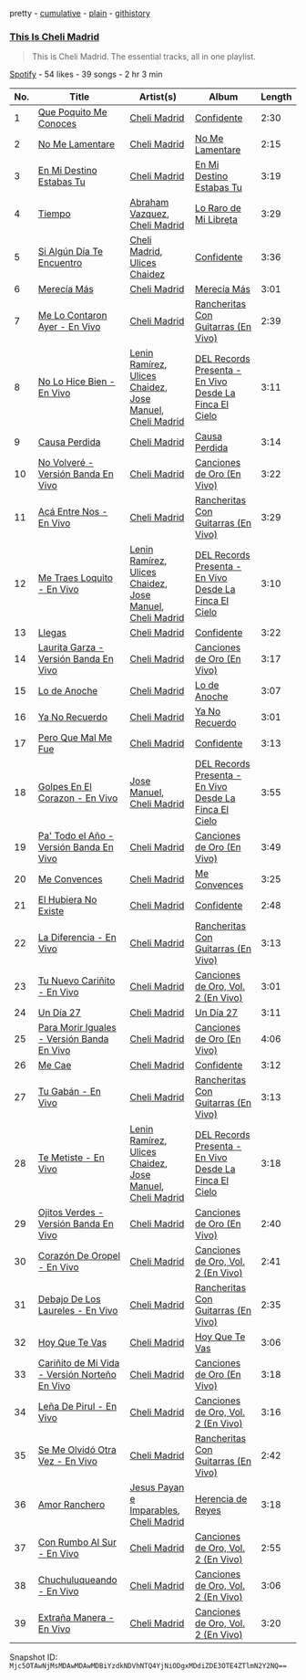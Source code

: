 pretty - [cumulative](/playlists/cumulative/37i9dQZF1DZ06evO2ZmELv.md) - [plain](/playlists/plain/37i9dQZF1DZ06evO2ZmELv) - [githistory](https://github.githistory.xyz/mackorone/spotify-playlist-archive/blob/main/playlists/plain/37i9dQZF1DZ06evO2ZmELv)

### [This Is Cheli Madrid](https://open.spotify.com/playlist/37i9dQZF1DZ06evO2ZmELv)

> This is Cheli Madrid\. The essential tracks, all in one playlist.

[Spotify](https://open.spotify.com/user/spotify) - 54 likes - 39 songs - 2 hr 3 min

| No. | Title | Artist(s) | Album | Length |
|---|---|---|---|---|
| 1 | [Que Poquito Me Conoces](https://open.spotify.com/track/3rxafxANDFSkB2onHUBUe6) | [Cheli Madrid](https://open.spotify.com/artist/55vcI80PhlIE7harEjtMZu) | [Confidente](https://open.spotify.com/album/3sjxwy2kUx9tuWXztPExlP) | 2:30 |
| 2 | [No Me Lamentare](https://open.spotify.com/track/1Wmxfl6r5CVc8FplFZ8hxM) | [Cheli Madrid](https://open.spotify.com/artist/55vcI80PhlIE7harEjtMZu) | [No Me Lamentare](https://open.spotify.com/album/7Bl7KTEP0tDvSLfLbYhn1O) | 2:15 |
| 3 | [En Mi Destino Estabas Tu](https://open.spotify.com/track/6tyczwNk5TqYt9WdSZcZ1x) | [Cheli Madrid](https://open.spotify.com/artist/55vcI80PhlIE7harEjtMZu) | [En Mi Destino Estabas Tu](https://open.spotify.com/album/4DAa9X3K3EywDoKc7Z3LS2) | 3:19 |
| 4 | [Tiempo](https://open.spotify.com/track/32ung15IIZshuPRQBs2yXX) | [Abraham Vazquez](https://open.spotify.com/artist/063Vp9es6lLAbFUDtIAkFD), [Cheli Madrid](https://open.spotify.com/artist/55vcI80PhlIE7harEjtMZu) | [Lo Raro de Mi Libreta](https://open.spotify.com/album/5AKCPbBW4kSmJVfyQ5LjCN) | 3:29 |
| 5 | [Si Algún Día Te Encuentro](https://open.spotify.com/track/3cXE7s1awKcJiNHp2UokBu) | [Cheli Madrid](https://open.spotify.com/artist/55vcI80PhlIE7harEjtMZu), [Ulices Chaidez](https://open.spotify.com/artist/5npvUMe1CGnIhTX7OaLGVV) | [Confidente](https://open.spotify.com/album/3sjxwy2kUx9tuWXztPExlP) | 3:36 |
| 6 | [Merecía Más](https://open.spotify.com/track/2bFh7FBsBMT0aFlSvvDPNi) | [Cheli Madrid](https://open.spotify.com/artist/55vcI80PhlIE7harEjtMZu) | [Merecía Más](https://open.spotify.com/album/4x4GrgG8ikogFhMWmW5aMa) | 3:01 |
| 7 | [Me Lo Contaron Ayer \- En Vivo](https://open.spotify.com/track/67sQnKgLjqE8EJyYzZt8Ie) | [Cheli Madrid](https://open.spotify.com/artist/55vcI80PhlIE7harEjtMZu) | [Rancheritas Con Guitarras \(En Vivo\)](https://open.spotify.com/album/1k5ZkRpfQdmmi8dje17FCw) | 2:39 |
| 8 | [No Lo Hice Bien \- En Vivo](https://open.spotify.com/track/0hQGltiywFTqXxi8SPyodj) | [Lenin Ramírez](https://open.spotify.com/artist/3hTffafUYLLgO4yuPAxb5U), [Ulices Chaidez](https://open.spotify.com/artist/5npvUMe1CGnIhTX7OaLGVV), [Jose Manuel](https://open.spotify.com/artist/1rXOb9uSnt1qvPF44FTplr), [Cheli Madrid](https://open.spotify.com/artist/55vcI80PhlIE7harEjtMZu) | [DEL Records Presenta \- En Vivo Desde La Finca El Cielo](https://open.spotify.com/album/2qBC1y6a7ekCIxDN9Lf7tq) | 3:11 |
| 9 | [Causa Perdida](https://open.spotify.com/track/1VFb1rxA0Z1YD5bB0wkdtS) | [Cheli Madrid](https://open.spotify.com/artist/55vcI80PhlIE7harEjtMZu) | [Causa Perdida](https://open.spotify.com/album/0Mruimc9MX6Wvf5fLSpZA2) | 3:14 |
| 10 | [No Volveré \- Versión Banda En Vivo](https://open.spotify.com/track/0eH7x7An9XOPCeDsIYnY5R) | [Cheli Madrid](https://open.spotify.com/artist/55vcI80PhlIE7harEjtMZu) | [Canciones de Oro \(En Vivo\)](https://open.spotify.com/album/4tNcPSxJTuAtb6kHPZ7awr) | 3:22 |
| 11 | [Acá Entre Nos \- En Vivo](https://open.spotify.com/track/4oX6dB6XekjdF63marhlLo) | [Cheli Madrid](https://open.spotify.com/artist/55vcI80PhlIE7harEjtMZu) | [Rancheritas Con Guitarras \(En Vivo\)](https://open.spotify.com/album/1k5ZkRpfQdmmi8dje17FCw) | 3:29 |
| 12 | [Me Traes Loquito \- En Vivo](https://open.spotify.com/track/33CrmjCt84VBCwbwYDHpdp) | [Lenin Ramírez](https://open.spotify.com/artist/3hTffafUYLLgO4yuPAxb5U), [Ulices Chaidez](https://open.spotify.com/artist/5npvUMe1CGnIhTX7OaLGVV), [Jose Manuel](https://open.spotify.com/artist/1rXOb9uSnt1qvPF44FTplr), [Cheli Madrid](https://open.spotify.com/artist/55vcI80PhlIE7harEjtMZu) | [DEL Records Presenta \- En Vivo Desde La Finca El Cielo](https://open.spotify.com/album/2qBC1y6a7ekCIxDN9Lf7tq) | 3:10 |
| 13 | [Llegas](https://open.spotify.com/track/3OqtrIbY11sHaXWlZVOOd8) | [Cheli Madrid](https://open.spotify.com/artist/55vcI80PhlIE7harEjtMZu) | [Confidente](https://open.spotify.com/album/3sjxwy2kUx9tuWXztPExlP) | 3:22 |
| 14 | [Laurita Garza \- Versión Banda En Vivo](https://open.spotify.com/track/4eGrp5JWRFZc2j5Zsho9Ge) | [Cheli Madrid](https://open.spotify.com/artist/55vcI80PhlIE7harEjtMZu) | [Canciones de Oro \(En Vivo\)](https://open.spotify.com/album/4tNcPSxJTuAtb6kHPZ7awr) | 3:17 |
| 15 | [Lo de Anoche](https://open.spotify.com/track/2dZAF8kwSjlkYASXpHN2OU) | [Cheli Madrid](https://open.spotify.com/artist/55vcI80PhlIE7harEjtMZu) | [Lo de Anoche](https://open.spotify.com/album/4ik5ysg5eOb1CfL7FMdbFL) | 3:07 |
| 16 | [Ya No Recuerdo](https://open.spotify.com/track/2UEXaEG7eV345Pi91OcWOu) | [Cheli Madrid](https://open.spotify.com/artist/55vcI80PhlIE7harEjtMZu) | [Ya No Recuerdo](https://open.spotify.com/album/3heIkc37kxEfruon2P7eiQ) | 3:01 |
| 17 | [Pero Que Mal Me Fue](https://open.spotify.com/track/3tfljEJGw0v9YsNddth1Ms) | [Cheli Madrid](https://open.spotify.com/artist/55vcI80PhlIE7harEjtMZu) | [Confidente](https://open.spotify.com/album/3sjxwy2kUx9tuWXztPExlP) | 3:13 |
| 18 | [Golpes En El Corazon \- En Vivo](https://open.spotify.com/track/0gSdIIHdkqIZKBiiScOuCX) | [Jose Manuel](https://open.spotify.com/artist/1rXOb9uSnt1qvPF44FTplr), [Cheli Madrid](https://open.spotify.com/artist/55vcI80PhlIE7harEjtMZu) | [DEL Records Presenta \- En Vivo Desde La Finca El Cielo](https://open.spotify.com/album/2qBC1y6a7ekCIxDN9Lf7tq) | 3:55 |
| 19 | [Pa' Todo el Año \- Versión Banda En Vivo](https://open.spotify.com/track/45wiGckG0njKBSJsEKZLKm) | [Cheli Madrid](https://open.spotify.com/artist/55vcI80PhlIE7harEjtMZu) | [Canciones de Oro \(En Vivo\)](https://open.spotify.com/album/4tNcPSxJTuAtb6kHPZ7awr) | 3:49 |
| 20 | [Me Convences](https://open.spotify.com/track/7rfswBSqRi1VzfF2ikDPgu) | [Cheli Madrid](https://open.spotify.com/artist/55vcI80PhlIE7harEjtMZu) | [Me Convences](https://open.spotify.com/album/0QXkJIQbStcMQKlS8aprwb) | 3:25 |
| 21 | [El Hubiera No Existe](https://open.spotify.com/track/5mAEsGkI4nuo2fSdpwIVkK) | [Cheli Madrid](https://open.spotify.com/artist/55vcI80PhlIE7harEjtMZu) | [Confidente](https://open.spotify.com/album/3sjxwy2kUx9tuWXztPExlP) | 2:48 |
| 22 | [La Diferencia \- En Vivo](https://open.spotify.com/track/1V1vXXWGYfbDW56TSbMAmb) | [Cheli Madrid](https://open.spotify.com/artist/55vcI80PhlIE7harEjtMZu) | [Rancheritas Con Guitarras \(En Vivo\)](https://open.spotify.com/album/1k5ZkRpfQdmmi8dje17FCw) | 3:13 |
| 23 | [Tu Nuevo Cariñito \- En Vivo](https://open.spotify.com/track/0maJBdkdjTjLEGjXqbncEo) | [Cheli Madrid](https://open.spotify.com/artist/55vcI80PhlIE7harEjtMZu) | [Canciones de Oro, Vol\. 2 \(En Vivo\)](https://open.spotify.com/album/3aABuHHm5yN2SsSTIdupOw) | 3:01 |
| 24 | [Un Día 27](https://open.spotify.com/track/4eIrTbHWJFt6t5biQOolnh) | [Cheli Madrid](https://open.spotify.com/artist/55vcI80PhlIE7harEjtMZu) | [Un Día 27](https://open.spotify.com/album/3zqkIKpyXUSx3RVwZVS4GU) | 3:11 |
| 25 | [Para Morir Iguales \- Versión Banda En Vivo](https://open.spotify.com/track/5JPZL1qwDXOnYt6w4Rg7gy) | [Cheli Madrid](https://open.spotify.com/artist/55vcI80PhlIE7harEjtMZu) | [Canciones de Oro \(En Vivo\)](https://open.spotify.com/album/4tNcPSxJTuAtb6kHPZ7awr) | 4:06 |
| 26 | [Me Cae](https://open.spotify.com/track/0P14iNFjf1g8qVOrmjC5Jq) | [Cheli Madrid](https://open.spotify.com/artist/55vcI80PhlIE7harEjtMZu) | [Confidente](https://open.spotify.com/album/3sjxwy2kUx9tuWXztPExlP) | 3:12 |
| 27 | [Tu Gabán \- En Vivo](https://open.spotify.com/track/1IfNokpqpg4Nn2TUG4olD9) | [Cheli Madrid](https://open.spotify.com/artist/55vcI80PhlIE7harEjtMZu) | [Rancheritas Con Guitarras \(En Vivo\)](https://open.spotify.com/album/1k5ZkRpfQdmmi8dje17FCw) | 3:13 |
| 28 | [Te Metiste \- En Vivo](https://open.spotify.com/track/2kv7VeksDUQ7s3TmXtlSHf) | [Lenin Ramírez](https://open.spotify.com/artist/3hTffafUYLLgO4yuPAxb5U), [Ulices Chaidez](https://open.spotify.com/artist/5npvUMe1CGnIhTX7OaLGVV), [Jose Manuel](https://open.spotify.com/artist/1rXOb9uSnt1qvPF44FTplr), [Cheli Madrid](https://open.spotify.com/artist/55vcI80PhlIE7harEjtMZu) | [DEL Records Presenta \- En Vivo Desde La Finca El Cielo](https://open.spotify.com/album/2qBC1y6a7ekCIxDN9Lf7tq) | 3:18 |
| 29 | [Ojitos Verdes \- Versión Banda En Vivo](https://open.spotify.com/track/25l4KWFW4cgtwjdptNp27P) | [Cheli Madrid](https://open.spotify.com/artist/55vcI80PhlIE7harEjtMZu) | [Canciones de Oro \(En Vivo\)](https://open.spotify.com/album/4tNcPSxJTuAtb6kHPZ7awr) | 2:40 |
| 30 | [Corazón De Oropel \- En Vivo](https://open.spotify.com/track/0hHpTNFOXCksQqWLrmzo8s) | [Cheli Madrid](https://open.spotify.com/artist/55vcI80PhlIE7harEjtMZu) | [Canciones de Oro, Vol\. 2 \(En Vivo\)](https://open.spotify.com/album/3aABuHHm5yN2SsSTIdupOw) | 2:41 |
| 31 | [Debajo De Los Laureles \- En Vivo](https://open.spotify.com/track/1UiOn0z0Jfv5d863x6DIa8) | [Cheli Madrid](https://open.spotify.com/artist/55vcI80PhlIE7harEjtMZu) | [Rancheritas Con Guitarras \(En Vivo\)](https://open.spotify.com/album/1k5ZkRpfQdmmi8dje17FCw) | 2:35 |
| 32 | [Hoy Que Te Vas](https://open.spotify.com/track/0O6zTZ5GqM9MPNgwXYt6Vb) | [Cheli Madrid](https://open.spotify.com/artist/55vcI80PhlIE7harEjtMZu) | [Hoy Que Te Vas](https://open.spotify.com/album/4JfKXEJo0tqcyDTcWRT0Sj) | 3:06 |
| 33 | [Cariñito de Mi Vida \- Versión Norteño En Vivo](https://open.spotify.com/track/4GQ9zLVygYtXqaI0H6sKPK) | [Cheli Madrid](https://open.spotify.com/artist/55vcI80PhlIE7harEjtMZu) | [Canciones de Oro \(En Vivo\)](https://open.spotify.com/album/4tNcPSxJTuAtb6kHPZ7awr) | 3:18 |
| 34 | [Leña De Pirul \- En Vivo](https://open.spotify.com/track/1AYy8gtLDsPJURA6xfoma9) | [Cheli Madrid](https://open.spotify.com/artist/55vcI80PhlIE7harEjtMZu) | [Canciones de Oro, Vol\. 2 \(En Vivo\)](https://open.spotify.com/album/3aABuHHm5yN2SsSTIdupOw) | 3:16 |
| 35 | [Se Me Olvidó Otra Vez \- En Vivo](https://open.spotify.com/track/4Sa4JAiKTorCrmduJ2M1uH) | [Cheli Madrid](https://open.spotify.com/artist/55vcI80PhlIE7harEjtMZu) | [Rancheritas Con Guitarras \(En Vivo\)](https://open.spotify.com/album/1k5ZkRpfQdmmi8dje17FCw) | 2:42 |
| 36 | [Amor Ranchero](https://open.spotify.com/track/1trn4GJEVc1fUJ6QPt47Q8) | [Jesus Payan e Imparables](https://open.spotify.com/artist/7y24WJ50nXUe8p8P4doUup), [Cheli Madrid](https://open.spotify.com/artist/55vcI80PhlIE7harEjtMZu) | [Herencia de Reyes](https://open.spotify.com/album/41jebnJTjXLJUPccmutiXa) | 3:18 |
| 37 | [Con Rumbo Al Sur \- En Vivo](https://open.spotify.com/track/5FyPPML88pOwIzVRhpV0QH) | [Cheli Madrid](https://open.spotify.com/artist/55vcI80PhlIE7harEjtMZu) | [Canciones de Oro, Vol\. 2 \(En Vivo\)](https://open.spotify.com/album/3aABuHHm5yN2SsSTIdupOw) | 2:55 |
| 38 | [Chuchuluqueando \- En Vivo](https://open.spotify.com/track/2gAupLmtufI2V605ottAuV) | [Cheli Madrid](https://open.spotify.com/artist/55vcI80PhlIE7harEjtMZu) | [Canciones de Oro, Vol\. 2 \(En Vivo\)](https://open.spotify.com/album/3aABuHHm5yN2SsSTIdupOw) | 3:06 |
| 39 | [Extraña Manera \- En Vivo](https://open.spotify.com/track/2TwbZlvEyVpYDtMY6dsHMP) | [Cheli Madrid](https://open.spotify.com/artist/55vcI80PhlIE7harEjtMZu) | [Canciones de Oro, Vol\. 2 \(En Vivo\)](https://open.spotify.com/album/3aABuHHm5yN2SsSTIdupOw) | 3:20 |

Snapshot ID: `Mjc5OTAwNjMsMDAwMDAwMDBiYzdkNDVhNTQ4YjNiODgxMDdiZDE3OTE4ZTlmN2Y2NQ==`
